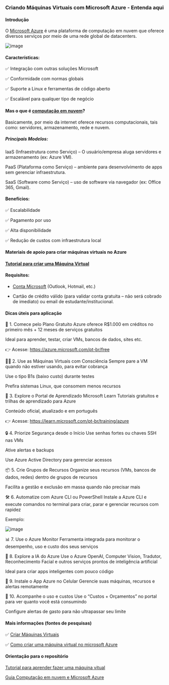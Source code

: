 ### Criando Máquinas Virtuais com Microsoft Azure - Entenda aqui

#### Introdução
O [Microsoft Azure](https://azure.microsoft.com/pt-br/resources/cloud-computing-dictionary/what-is-azure/?&ef_id=_k_Cj0KCQjwuvrBBhDcARIsAKRrkje--cch9CrxSm-Qst1geB5zYFroJxpw13XttJJZuix2elR6PoGorRMaAqmoEALw_wcB_k_&OCID=AIDcmmzmnb0182_SEM__k_Cj0KCQjwuvrBBhDcARIsAKRrkje--cch9CrxSm-Qst1geB5zYFroJxpw13XttJJZuix2elR6PoGorRMaAqmoEALw_wcB_k_&gad_source=1&gad_campaignid=1634422738&gbraid=0AAAAADcJh_uqNNhVZY5uwGRJHeWLYMkl3&gclid=Cj0KCQjwuvrBBhDcARIsAKRrkje--cch9CrxSm-Qst1geB5zYFroJxpw13XttJJZuix2elR6PoGorRMaAqmoEALw_wcB) é uma plataforma de computação em nuvem que oferece diversos serviços por meio de uma rede global de datacenters.

![image](https://github.com/user-attachments/assets/d634486b-b34e-46e5-a75c-e658d3bc3a99)

#### Características:

✅ Integração com outras soluções Microsoft

✅ Conformidade com normas globais

✅ Suporte a Linux e ferramentas de código aberto

✅ Escalável para qualquer tipo de negócio



#### Mas o que é [computação em nuvem](https://azure.microsoft.com/pt-br/resources/cloud-computing-dictionary/what-is-cloud-computing)?

Basicamente, por meio da internet oferece recursos computacionais, tais como: servidores, armazenamento, rede e nuvem. 

##### Principais Modelos:

IaaS (Infraestrutura como Serviço) – O usuário/empresa aluga servidores e armazenamento (ex: Azure VM).

PaaS (Plataforma como Serviço) – ambiente para desenvolvimento de apps sem gerenciar infraestrutura.

SaaS (Software como Serviço) – uso de software via navegador (ex: Office 365, Gmail).


#### Benefícios:

✅ Escalabilidade

✅ Pagamento por uso

✅ Alta disponibilidade

✅ Redução de custos com infraestrutura local


#### Materiais de apoio para criar máquinas virtuais no Azure

#### [Tutorial para criar uma Máquina Virtual](https://github.com/HelenaCard/Criando---Maquinas-Virtuais-Material-de-Apoio---Azure-/blob/main/Configurando%20um%20m%C3%A1quina%20virtual%20passo%20a%20passo.pdf)

#### Requisitos:

- [Conta Microsoft](https://support.microsoft.com/pt-br/account-billing/como-criar-uma-nova-conta-microsoft-a84675c3-3e9e-17cf-2911-3d56b15c0aaf) (Outlook, Hotmail, etc.)

- Cartão de crédito válido (para validar conta gratuita – não será cobrado de imediato) ou email de estudante/institucional.
  

#### Dicas úteis para aplicação

🚀 1. Comece pelo Plano Gratuito
Azure oferece R$1.000 em créditos no primeiro mês + 12 meses de serviços gratuitos


Ideal para aprender, testar, criar VMs, bancos de dados, sites etc.

👉 Acesse: https://azure.microsoft.com/pt-br/free


👨‍💻 2. Use as Máquinas Virtuais com Consciência
Sempre pare a VM quando não estiver usando, para evitar cobrança

Use o tipo B1s (baixo custo) durante testes

Prefira sistemas Linux, que consomem menos recursos


🧠 3. Explore o Portal de Aprendizado Microsoft Learn
Tutoriais gratuitos e trilhas de aprendizado para Azure

Conteúdo oficial, atualizado e em português

👉 Acesse: https://learn.microsoft.com/pt-br/training/azure


🔒 4. Priorize Segurança desde o Início
Use senhas fortes ou chaves SSH nas VMs

Ative alertas e backups

Use Azure Active Directory para gerenciar acessos


📦 5. Crie Grupos de Recursos
Organize seus recursos (VMs, bancos de dados, redes) dentro de grupos de recursos

Facilita a gestão e exclusão em massa quando não precisar mais


🛠️ 6. Automatize com Azure CLI ou PowerShell
Instale a Azure CLI e execute comandos no terminal para criar, parar e gerenciar recursos com rapidez

Exemplo:

![image](https://github.com/user-attachments/assets/57a49176-dce9-4efb-9cdb-899dc8ca212c)


📊 7. Use o Azure Monitor
Ferramenta integrada para monitorar o desempenho, uso e custo dos seus serviços


🤖 8. Explore a IA do Azure
Use o Azure OpenAI, Computer Vision, Tradutor, Reconhecimento Facial e outros serviços prontos de inteligência artificial

Ideal para criar apps inteligentes com pouco código


📱 9. Instale o App Azure no Celular
Gerencie suas máquinas, recursos e alertas remotamente


🧾 10. Acompanhe o uso e custos
Use o “Custos + Orçamentos” no portal para ver quanto você está consumindo

Configure alertas de gasto para não ultrapassar seu limite


#### Mais informações (fontes de pesquisas)

✅ [Criar Máquinas Virtuais](https://learn.microsoft.com/pt-br/azure/virtual-machines/windows/quick-create-portal)

✅ [Como criar uma máquina virtual no microsoft Azure](https://www.altus.com.br/base-conhecimento/categoria/24/detalhe/350/como-criar-uma-maquina-virtual-no-microsoft-azure)

#### Orientação para o repositório

[Tutorial para aprender fazer uma máquina vitual](https://github.com/HelenaCard/Criando---Maquinas-Virtuais-Material-de-Apoio---Azure-/blob/main/Configurando%20um%20m%C3%A1quina%20virtual%20passo%20a%20passo.pdf)

[Guia Computação em nuvem e Microsoft Azure](https://github.com/HelenaCard/Criando---Maquinas-Virtuais-Material-de-Apoio---Azure-/blob/main/Guia_Computa%C3%A7%C3%A3o_em_Nuvem_e_Azure.pdf.pdf)


